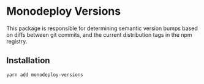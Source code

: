 # Monodeploy Versions

This package is responsible for determining semantic version bumps based on diffs between git commits, and the current distribution tags in the npm registry.

## Installation

```sh
yarn add monodeploy-versions
```
